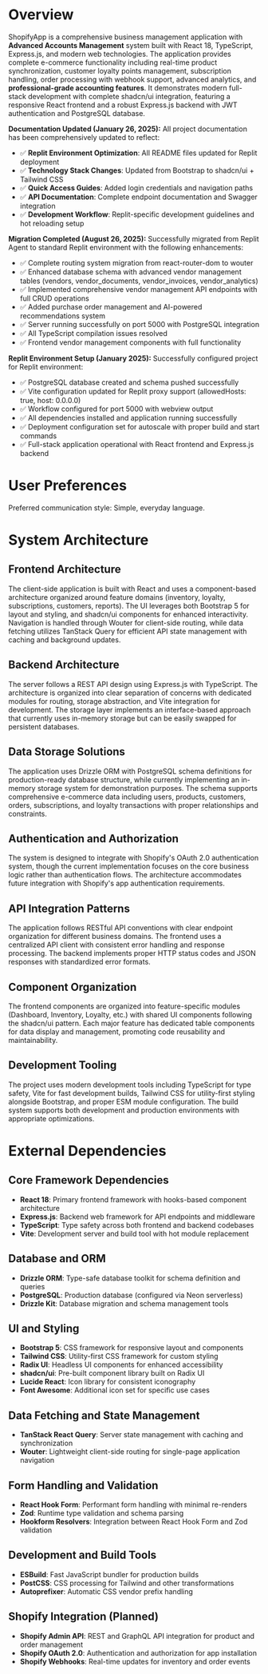 # Overview

ShopifyApp is a comprehensive business management application with **Advanced Accounts Management** system built with React 18, TypeScript, Express.js, and modern web technologies. The application provides complete e-commerce functionality including real-time product synchronization, customer loyalty points management, subscription handling, order processing with webhook support, advanced analytics, and **professional-grade accounting features**. It demonstrates modern full-stack development with complete shadcn/ui integration, featuring a responsive React frontend and a robust Express.js backend with JWT authentication and PostgreSQL database.

**Documentation Updated (January 26, 2025):**
All project documentation has been comprehensively updated to reflect:
- ✅ **Replit Environment Optimization**: All README files updated for Replit deployment
- ✅ **Technology Stack Changes**: Updated from Bootstrap to shadcn/ui + Tailwind CSS
- ✅ **Quick Access Guides**: Added login credentials and navigation paths  
- ✅ **API Documentation**: Complete endpoint documentation and Swagger integration
- ✅ **Development Workflow**: Replit-specific development guidelines and hot reloading setup

**Migration Completed (August 26, 2025):**
Successfully migrated from Replit Agent to standard Replit environment with the following enhancements:
- ✅ Complete routing system migration from react-router-dom to wouter
- ✅ Enhanced database schema with advanced vendor management tables (vendors, vendor_documents, vendor_invoices, vendor_analytics)
- ✅ Implemented comprehensive vendor management API endpoints with full CRUD operations
- ✅ Added purchase order management and AI-powered recommendations system
- ✅ Server running successfully on port 5000 with PostgreSQL integration
- ✅ All TypeScript compilation issues resolved
- ✅ Frontend vendor management components with full functionality

**Replit Environment Setup (January 2025):**
Successfully configured project for Replit environment:
- ✅ PostgreSQL database created and schema pushed successfully
- ✅ Vite configuration updated for Replit proxy support (allowedHosts: true, host: 0.0.0.0)
- ✅ Workflow configured for port 5000 with webview output
- ✅ All dependencies installed and application running successfully
- ✅ Deployment configuration set for autoscale with proper build and start commands
- ✅ Full-stack application operational with React frontend and Express.js backend

# User Preferences

Preferred communication style: Simple, everyday language.

# System Architecture

## Frontend Architecture
The client-side application is built with React and uses a component-based architecture organized around feature domains (inventory, loyalty, subscriptions, customers, reports). The UI leverages both Bootstrap 5 for layout and styling, and shadcn/ui components for enhanced interactivity. Navigation is handled through Wouter for client-side routing, while data fetching utilizes TanStack Query for efficient API state management with caching and background updates.

## Backend Architecture
The server follows a REST API design using Express.js with TypeScript. The architecture is organized into clear separation of concerns with dedicated modules for routing, storage abstraction, and Vite integration for development. The storage layer implements an interface-based approach that currently uses in-memory storage but can be easily swapped for persistent databases.

## Data Storage Solutions
The application uses Drizzle ORM with PostgreSQL schema definitions for production-ready database structure, while currently implementing an in-memory storage system for demonstration purposes. The schema supports comprehensive e-commerce data including users, products, customers, orders, subscriptions, and loyalty transactions with proper relationships and constraints.

## Authentication and Authorization
The system is designed to integrate with Shopify's OAuth 2.0 authentication system, though the current implementation focuses on the core business logic rather than authentication flows. The architecture accommodates future integration with Shopify's app authentication requirements.

## API Integration Patterns
The application follows RESTful API conventions with clear endpoint organization for different business domains. The frontend uses a centralized API client with consistent error handling and response processing. The backend implements proper HTTP status codes and JSON responses with standardized error formats.

## Component Organization
The frontend components are organized into feature-specific modules (Dashboard, Inventory, Loyalty, etc.) with shared UI components following the shadcn/ui pattern. Each major feature has dedicated table components for data display and management, promoting code reusability and maintainability.

## Development Tooling
The project uses modern development tools including TypeScript for type safety, Vite for fast development builds, Tailwind CSS for utility-first styling alongside Bootstrap, and proper ESM module configuration. The build system supports both development and production environments with appropriate optimizations.

# External Dependencies

## Core Framework Dependencies
- **React 18**: Primary frontend framework with hooks-based component architecture
- **Express.js**: Backend web framework for API endpoints and middleware
- **TypeScript**: Type safety across both frontend and backend codebases
- **Vite**: Development server and build tool with hot module replacement

## Database and ORM
- **Drizzle ORM**: Type-safe database toolkit for schema definition and queries
- **PostgreSQL**: Production database (configured via Neon serverless)
- **Drizzle Kit**: Database migration and schema management tools

## UI and Styling
- **Bootstrap 5**: CSS framework for responsive layout and components
- **Tailwind CSS**: Utility-first CSS framework for custom styling
- **Radix UI**: Headless UI components for enhanced accessibility
- **shadcn/ui**: Pre-built component library built on Radix UI
- **Lucide React**: Icon library for consistent iconography
- **Font Awesome**: Additional icon set for specific use cases

## Data Fetching and State Management
- **TanStack React Query**: Server state management with caching and synchronization
- **Wouter**: Lightweight client-side routing for single-page application navigation

## Form Handling and Validation
- **React Hook Form**: Performant form handling with minimal re-renders
- **Zod**: Runtime type validation and schema parsing
- **Hookform Resolvers**: Integration between React Hook Form and Zod validation

## Development and Build Tools
- **ESBuild**: Fast JavaScript bundler for production builds
- **PostCSS**: CSS processing for Tailwind and other transformations
- **Autoprefixer**: Automatic CSS vendor prefix handling

## Shopify Integration (Planned)
- **Shopify Admin API**: REST and GraphQL API integration for product and order management
- **Shopify OAuth 2.0**: Authentication and authorization for app installation
- **Shopify Webhooks**: Real-time updates for inventory and order events